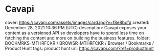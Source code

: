 # Cavapi

cover: https://cavapi.com/assets/images/card.jpg?v=f8e8bcfd
created: December 28, 2021 10:36 PM (UTC)
description: Cavapi exposes your content as a versioned API so developers have to spend less time on fetching the content and more on building the business features.
folder: BOOKMRKS-MTHRFCKR / BROWSR-MTHRFCKR / Browser / Bookmarks / Product Hunt
tags: product hunt
url: https://cavapi.com/?ref=producthunt